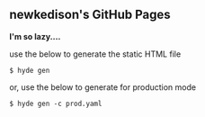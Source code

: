 ## newkedison's GitHub Pages

**I'm so lazy....**

use the below to generate the static HTML file

    $ hyde gen

or, use the below to generate for production mode

    $ hyde gen -c prod.yaml
